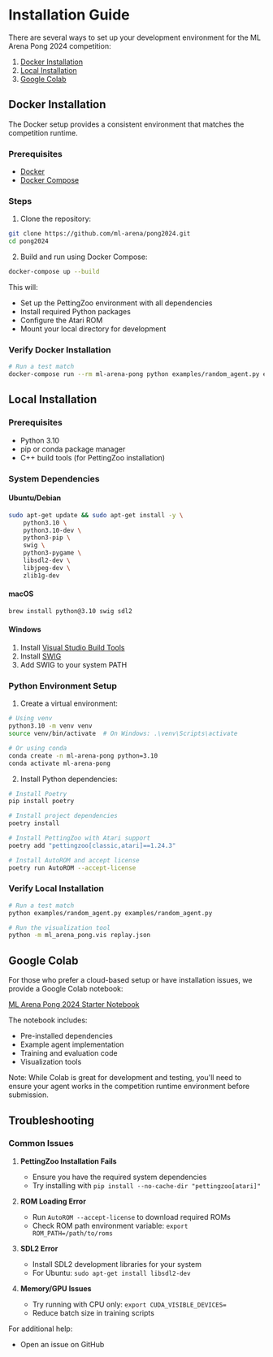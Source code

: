 # Installation Guide

There are several ways to set up your development environment for the ML Arena Pong 2024 competition:

1. [Docker Installation](#docker-installation)
2. [Local Installation](#local-installation)
3. [Google Colab](#google-colab)

## Docker Installation

The Docker setup provides a consistent environment that matches the competition runtime.

### Prerequisites
- [Docker](https://docs.docker.com/get-docker/)
- [Docker Compose](https://docs.docker.com/compose/install/)

### Steps

1. Clone the repository:
```bash
git clone https://github.com/ml-arena/pong2024.git
cd pong2024
```

2. Build and run using Docker Compose:
```bash
docker-compose up --build
```

This will:
- Set up the PettingZoo environment with all dependencies
- Install required Python packages
- Configure the Atari ROM
- Mount your local directory for development

### Verify Docker Installation

```bash
# Run a test match
docker-compose run --rm ml-arena-pong python examples/random_agent.py examples/random_agent.py
```

## Local Installation

### Prerequisites
- Python 3.10
- pip or conda package manager
- C++ build tools (for PettingZoo installation)

### System Dependencies

#### Ubuntu/Debian
```bash
sudo apt-get update && sudo apt-get install -y \
    python3.10 \
    python3.10-dev \
    python3-pip \
    swig \
    python3-pygame \
    libsdl2-dev \
    libjpeg-dev \
    zlib1g-dev
```

#### macOS
```bash
brew install python@3.10 swig sdl2
```

#### Windows
1. Install [Visual Studio Build Tools](https://visualstudio.microsoft.com/visual-cpp-build-tools/)
2. Install [SWIG](http://www.swig.org/download.html)
3. Add SWIG to your system PATH

### Python Environment Setup

1. Create a virtual environment:
```bash
# Using venv
python3.10 -m venv venv
source venv/bin/activate  # On Windows: .\venv\Scripts\activate

# Or using conda
conda create -n ml-arena-pong python=3.10
conda activate ml-arena-pong
```

2. Install Python dependencies:
```bash
# Install Poetry
pip install poetry

# Install project dependencies
poetry install

# Install PettingZoo with Atari support
poetry add "pettingzoo[classic,atari]==1.24.3"

# Install AutoROM and accept license
poetry run AutoROM --accept-license
```

### Verify Local Installation

```bash
# Run a test match
python examples/random_agent.py examples/random_agent.py

# Run the visualization tool
python -m ml_arena_pong.vis replay.json
```

## Google Colab

For those who prefer a cloud-based setup or have installation issues, we provide a Google Colab notebook:

[ML Arena Pong 2024 Starter Notebook](https://colab.research.google.com/drive/ml-arena-pong2024-starter)

The notebook includes:
- Pre-installed dependencies
- Example agent implementation
- Training and evaluation code
- Visualization tools

Note: While Colab is great for development and testing, you'll need to ensure your agent works in the competition runtime environment before submission.

## Troubleshooting

### Common Issues

1. **PettingZoo Installation Fails**
   - Ensure you have the required system dependencies
   - Try installing with `pip install --no-cache-dir "pettingzoo[atari]"`

2. **ROM Loading Error**
   - Run `AutoROM --accept-license` to download required ROMs
   - Check ROM path environment variable: `export ROM_PATH=/path/to/roms`

3. **SDL2 Error**
   - Install SDL2 development libraries for your system
   - For Ubuntu: `sudo apt-get install libsdl2-dev`

4. **Memory/GPU Issues**
   - Try running with CPU only: `export CUDA_VISIBLE_DEVICES=`
   - Reduce batch size in training scripts

For additional help:
- Open an issue on GitHub